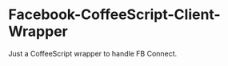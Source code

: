 Facebook-CoffeeScript-Client-Wrapper
====================================

Just a CoffeeScript wrapper to handle FB Connect.